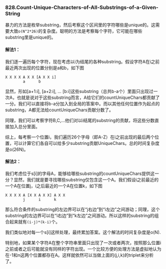 ### 828.Count-Unique-Characters-of-All-Substrings-of-a-Given-String

暴力的方法是枚举substring，然后考察这个区间里的字符哪些是unique的。这需要大致```o(N^2*26)```的复杂度。聪明的方法是考察每个字符，它可能在哪些substring里是unique的。

#### 解法1：
我们逐一遍历每个字符，现在考虑以i为结尾的各种substring。假设字符A在i之前最近两次出现的位置分别是a和b，如下图
```
X X X X A X X [A X X i]
        a      b
```
显然，形如[a+1:i], [a+2:i], ... [b:i]这些substring（总共b-a个）里面只出现过一次A，也就是说对于这些substring而言，A给它们的countUniqueChars都贡献了一分。我们可以直接将b-a分加入到全局的答案中。而以其他任何位置作为起点的substring，A都无法给countUniqueChars贡献分数了。

同理，我们可以考察字符B,C,...他们对以i结尾的substring的贡献，将这些分数直接加入总分里面。

综上，每考察一个位置i，我们遍历26个字母（即A-Z）在i之前出现的最后两个位置，可以计算它们各自可以给多少substring贡献UniqueChars。总的时间复杂度是o(26N)。

#### 解法2：
我们考虑位于s[i]的字母A，能够给哪些substring的countUniqueChars提供这一分？显然，我们就是要寻找哪些substring仅包含这一个A。我们假设i之前最近的一个A在位置j，i之后最近的一个A在位置k，如下图
```
X X X X A [X X A X X] A X X 
        j      i      k
```
那么符合条件的substring的左边界可以在“j右边”到“i左边”之间游动；同理，这个substring的左边界可以在“i右边”到“k左边”之间游动。所以这样的substring的组合起来就有```(i-j)*(k-i)```个。

我们类似地对每一个s[i]这样处理，最终累加答案。这个解法的时间复杂度是o(N).

特别地，如果某个字符A在整个字符串里面只出现了一次或者两次，按照那么位置i之前或者之后可能就没有同样的字符出现。一个比较方便的处理方法是虚拟地认为在-1和n这两个位置都存在A。这样就依然可以当做上面的(j,i,k)的triplet来分析了。
